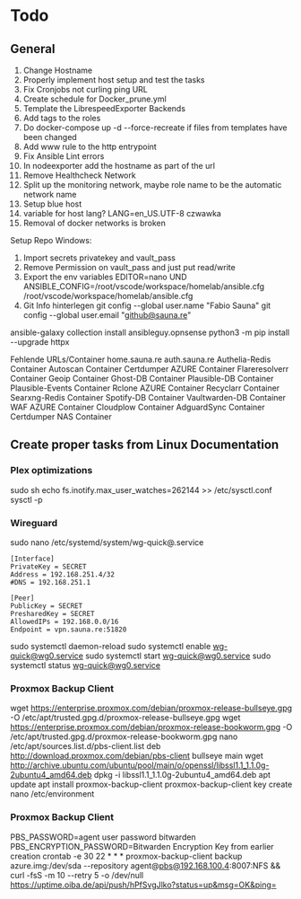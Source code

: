 # Todo
## General
1. Change Hostname
2. Properly implement host setup and test the tasks
3. Fix Cronjobs not curling ping URL
4. Create schedule for Docker_prune.yml
6. Template the LibrespeedExporter Backends
7. Add tags to the roles
8. Do docker-compose up -d --force-recreate if files from templates have been changed
10. Add www rule to the http entrypoint
11. Fix Ansible Lint errors
12. In nodeexporter add the hostname as part of the url
13. Remove Healthcheck Network
14. Split up the monitoring network, maybe role name to be the automatic network name
15. Setup blue host
16. variable for host lang? LANG=en_US.UTF-8 czwawka
17. Removal of docker networks is broken


Setup Repo Windows:
1. Import secrets privatekey and vault_pass
2. Remove Permission on vault_pass and just put read/write
3. Export the env variables EDITOR=nano UND ANSIBLE_CONFIG=/root/vscode/workspace/homelab/ansible.cfg
/root/vscode/workspace/homelab/ansible.cfg
4. Git Info hinterlegen
git config --global user.name "Fabio Sauna"
git config --global user.email "github@sauna.re"


ansible-galaxy collection install ansibleguy.opnsense
python3 -m pip install --upgrade httpx

Fehlende URLs/Container
home.sauna.re
auth.sauna.re
Authelia-Redis Container
Autoscan Container
Certdumper AZURE Container
Flareresolverr Container
Geoip Container
Ghost-DB Container
Plausible-DB Container
Plausible-Events Container
Rclone AZURE Container
Recyclarr Container
Searxng-Redis Container
Spotify-DB Container
Vaultwarden-DB Container
WAF AZURE Container
Cloudplow Container
AdguardSync Container
Certdumper NAS Container
## Create proper tasks from Linux Documentation

### Plex optimizations
sudo sh
echo  fs.inotify.max_user_watches=262144  >> /etc/sysctl.conf
sysctl -p

### Wireguard
sudo nano /etc/systemd/system/wg-quick@.service

	[Interface]
	PrivateKey = SECRET
	Address = 192.168.251.4/32
	#DNS = 192.168.251.1

	[Peer]
	PublicKey = SECRET
	PresharedKey = SECRET
	AllowedIPs = 192.168.0.0/16
	Endpoint = vpn.sauna.re:51820

sudo systemctl daemon-reload
sudo systemctl enable wg-quick@wg0.service
sudo systemctl start wg-quick@wg0.service
sudo systemctl status wg-quick@wg0.service

### Proxmox Backup Client
wget https://enterprise.proxmox.com/debian/proxmox-release-bullseye.gpg -O /etc/apt/trusted.gpg.d/proxmox-release-bullseye.gpg
wget https://enterprise.proxmox.com/debian/proxmox-release-bookworm.gpg -O /etc/apt/trusted.gpg.d/proxmox-release-bookworm.gpg
nano /etc/apt/sources.list.d/pbs-client.list
deb http://download.proxmox.com/debian/pbs-client bullseye main
wget http://archive.ubuntu.com/ubuntu/pool/main/o/openssl/libssl1.1_1.1.0g-2ubuntu4_amd64.deb
dpkg -i libssl1.1_1.1.0g-2ubuntu4_amd64.deb
apt update
apt install proxmox-backup-client
proxmox-backup-client key create
 nano /etc/environment

### Proxmox Backup Client
PBS_PASSWORD=agent user password bitwarden
PBS_ENCRYPTION_PASSWORD=Bitwarden Encryption Key from earlier creation
crontab -e
	30 22 * * * proxmox-backup-client backup azure.img:/dev/sda --repository agent@pbs@192.168.100.4:8007:NFS && curl -fsS -m 10 --retry 5 -o /dev/null https://uptime.oiba.de/api/push/hPfSvgJlko?status=up&msg=OK&ping=

